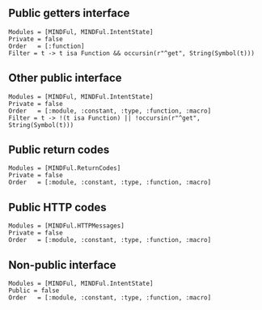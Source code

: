 ## Public getters interface
```@autodocs
Modules = [MINDFul, MINDFul.IntentState]
Private = false
Order   = [:function]
Filter = t -> t isa Function && occursin(r"^get", String(Symbol(t)))
```

## Other public interface
```@autodocs
Modules = [MINDFul, MINDFul.IntentState]
Private = false
Order   = [:module, :constant, :type, :function, :macro]
Filter = t -> !(t isa Function) || !occursin(r"^get", String(Symbol(t)))
```

## Public return codes
```@autodocs
Modules = [MINDFul.ReturnCodes]
Private = false
Order   = [:module, :constant, :type, :function, :macro]
```

## Public HTTP codes
```@autodocs
Modules = [MINDFul.HTTPMessages]
Private = false
Order   = [:module, :constant, :type, :function, :macro]
```

## Non-public interface

```@autodocs
Modules = [MINDFul, MINDFul.IntentState]
Public = false
Order   = [:module, :constant, :type, :function, :macro]
```
